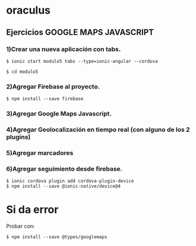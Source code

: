 # oraculus

## Ejercicios GOOGLE MAPS JAVASCRIPT

### 1)Crear una nueva aplicación con tabs.
```
$ ionic start modulo5 tabs --type=ionic-angular --cordova

$ cd modulo5
```

### 2)Agregar Firebase al proyecto.
```
$ npm install --save firebase
```

### 3)Agregar Google Maps Javascript.
### 4)Agregar Geolocalización en tiempo real (con alguno de los 2 plugins)
### 5)Agregar marcadores

### 6)Agregar seguimiento desde firebase.
```
$ ionic cordova plugin add cordova-plugin-device
$ npm install --save @ionic-native/device@4
```

# Si da error
Probar con:

```
$ npm install --save @types/googlemaps
```
